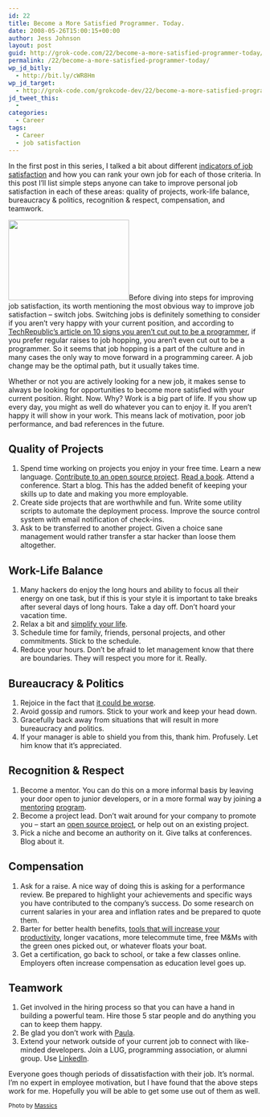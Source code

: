 ```yaml
---
id: 22
title: Become a More Satisfied Programmer. Today.
date: 2008-05-26T15:00:15+00:00
author: Jess Johnson
layout: post
guid: http://grok-code.com/22/become-a-more-satisfied-programmer-today/
permalink: /22/become-a-more-satisfied-programmer-today/
wp_jd_bitly:
  - http://bit.ly/cWR8Hm
wp_jd_target:
  - http://grok-code.com/grokcode-dev/22/become-a-more-satisfied-programmer-today/
jd_tweet_this:
  - 
categories:
  - Career
tags:
  - Career
  - job satisfaction
---
```

In the first post in this series, I talked a bit about different [indicators of job satisfaction](http://grokcode.com/20/measuring-programmer-job-satisfaction/ "Measuring Programmer Job Satisfaction") and how you can rank your own job for each of those criteria. In this post I&#8217;ll list simple steps anyone can take to improve personal job satisfaction in each of these areas: quality of projects, work-life balance, bureaucracy & politics, recognition & respect, compensation, and teamwork.<!--more-->

<img src="{{ site.baseimgurl }}2008/05/door.jpg" width="240" height="160" class="alignleft" />Before diving into steps for improving job satisfaction, its worth mentioning the most obvious way to improve job satisfaction &#8211; switch jobs. Switching jobs is definitely something to consider if you aren&#8217;t very happy with your current position, and according to [TechRepublic&#8217;s article on 10 signs you aren&#8217;t cut out to be a programmer](http://blogs.techrepublic.com.com/10things/?p=255), if you prefer regular raises to job hopping, you aren&#8217;t even cut out to be a programmer. So it seems that job hopping is a part of the culture and in many cases the only way to move forward in a programming career. A job change may be the optimal path, but it usually takes time.

Whether or not you are actively looking for a new job, it makes sense to always be looking for opportunities to become more satisfied with your current position. Right. Now. Why? Work is a big part of life. If you show up every day, you might as well do whatever you can to enjoy it. If you aren&#8217;t happy it will show in your work. This means lack of motivation, poor job performance, and bad references in the future.

## Quality of Projects

  1. Spend time working on projects you enjoy in your free time. Learn a new language. [Contribute to an open source project](http://grokcode.com/108/6-easy-ways-to-get-started-programming-open-source/). [Read a book](http://grokcode.com/11/the-top-9-in-a-hackers-bookshelf/ "Hacking books"). Attend a conference. Start a blog. This has the added benefit of keeping your skills up to date and making you more employable.
  2. Create side projects that are worthwhile and fun. Write some utility scripts to automate the deployment process. Improve the source control system with email notification of check-ins.
  3. Ask to be transferred to another project. Given a choice sane management would rather transfer a star hacker than loose them altogether.

## Work-Life Balance

  1. Many hackers do enjoy the long hours and ability to focus all their energy on one task, but if this is your style it is important to take breaks after several days of long hours. Take a day off. Don&#8217;t hoard your vacation time.
  2. Relax a bit and [simplify your life](http://zenhabits.net/).
  3. Schedule time for family, friends, personal projects, and other commitments. Stick to the schedule.
  4. Reduce your hours. Don&#8217;t be afraid to let management know that there are boundaries. They will respect you more for it. Really.

## Bureaucracy & Politics

  1. Rejoice in the fact that [it could be worse](http://thedailywtf.com/Articles/Dead-Mans-Switch.aspx).
  2. Avoid gossip and rumors. Stick to your work and keep your head down.
  3. Gracefully back away from situations that will result in more bureaucracy and politics.
  4. If your manager is able to shield you from this, thank him. Profusely. Let him know that it&#8217;s appreciated.

## Recognition & Respect

  1. Become a mentor. You can do this on a more informal basis by leaving your door open to junior developers, or in a more formal way by joining a [mentoring](http://www.islandnet.com/~rcarr/mentorprograms.html#EMPGRAD "employee to grad student mentoring") [program](http://www.womentechworld.org/ementoring/classifieds/classifieds.cgi "WomenTech World Mentoring").
  2. Become a project lead. Don&#8217;t wait around for your company to promote you &#8211; start an [open source project](http://sourceforge.net/index.php), or help out on an existing project.
  3. Pick a niche and become an authority on it. Give talks at conferences. Blog about it.

## Compensation

  1. Ask for a raise. A nice way of doing this is asking for a performance review. Be prepared to highlight your achievements and specific ways you have contributed to the company&#8217;s success. Do some research on current salaries in your area and inflation rates and be prepared to quote them.
  2. Barter for better health benefits, [tools that will increase your productivity](http://grokcode.com/655/how-to-increase-productivity-by-reordering-your-office/), longer vacations, more telecommute time, free M&Ms with the green ones picked out, or whatever floats your boat.
  3. Get a certification, go back to school, or take a few classes online. Employers often increase compensation as education level goes up.

## Teamwork

  1. Get involved in the hiring process so that you can have a hand in building a powerful team. Hire those 5 star people and do anything you can to keep them happy.
  2. Be glad you don&#8217;t work with [Paula](http://thedailywtf.com/Articles/The_Brillant_Paula_Bean.aspx).
  3. Extend your network outside of your current job to connect with like-minded developers. Join a LUG, programming association, or alumni group. Use [LinkedIn](http://www.linkedin.com/).

Everyone goes though periods of dissatisfaction with their job. It&#8217;s normal. I&#8217;m no expert in employee motivation, but I have found that the above steps work for me. Hopefully you will be able to get some use out of them as well.

<small>Photo by <a href="http://www.flickr.com/photos/massics/">Massics</a></small>
